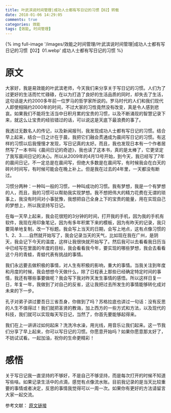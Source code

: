 ```yaml
---
title: 叶武滨说时间管理|成功人士都有写日记的习惯【02】转载
date: 2018-01-06 14:29:05
comments: true
categories: 效能
tags: [效能, 时间管理]
---
```


{% img full-image '/images/效能之时间管理/叶武滨说时间管理|成功人士都有写日记的习惯【02】01.webp' 成功人士都有写日记的习惯 %}

# 原文

大家好，我是易效能的叶武滨老师，今天我们来分享关于写日记的习惯。人们为了过更好的生活而忙忙碌碌，在以为打造了良好的生活品质的同时，却失去了生活，这句话是大约2000多年前一位罗马的哲学家所说的。罗马时代的人们和我们现代人即使相隔约2000年的时间，不过大家的习性竟然没有改变，真是令人感到悲哀。如果我们不能将生活当中日积月累的宝贵的习惯，以及不断涌现的智慧记录下来，就这么让宝贵的经验错过的话，可以说这是天底下最浪费的事了。

我透过无数名人的传记，以及新闻报刊，我发现成功人士都有写日记的习惯。结合早上起来，结合一日之计在于晨，我把它们融会贯通成为晨间写日记的习惯。有这样的习惯以后我慢慢才发现，写日记真的太好。而且，我也发现日本有一个作者居然写了一本书叫《晨间日记的奇迹》，我也读了这本书，真的是太棒了，它更坚定了我写晨间日记的决心。所以从2009年的4月13号开始，到今天，我已经写了7年的晨间日记，不一定总是在晨间写，但绝大多数是在晨间写，有时候我会在白天的碎片时间写，有时候可能会在晚上补上。但是我在过去的4年里，一天都没有断过。

习惯分两种：一种叫一般的习惯，一种叫成功的习惯。我有梦想，我是一个有梦想的人，而且，我的习惯可以帮助我实现梦想。我不想把伟大的精力花费在无谓的琐事上，我没有时间对小事犹豫，我想把自己全身上下的宝贵的能量，用在实现自己的梦想上，所以我坚持写日记。

在每一天早上起来，我会花很短的3分钟的时间，打开我的手机，因为我的手机有软件，我现在用印象笔记，因为有多年积累下来的模板，因为有昨天的记录，我只要简单地复制，改一下标题。我会写上当天的日期，会写上地点，这有点像习惯的1、2、3......自然就开始写了，我会记录当天的天气，比如现在我在广州，是阴天，我会记下今天的温度，这样让我很快就开始写了。然后我可以去看看我日历当中已经写在里面的年度的目标，我会看看我今年，要实现的哪些梦想，我会去看看这个月的青蛙，青蛙代表有挑战的事情。

我们永远要去做积极的事情，对人生有积极的影响，重大的事情。当我关注到年度和月度的时候，我会想想今天做什么，除了日程表上那些已经确定特定时间的事情，我还有哪些事要做呢？我会写下我对昨天发生事情的感悟。所以这样日复一日，年复一年，我做到了对自己的反省，这让我把过去所发生的事情能够转化成对未来的下一步。

孔子对弟子讲过要吾日三省吾身，你做到了吗？苏格拉底也讲过一句话：没有反思的人生不值得过！我们就把圣贤的教诲，加上西方的一些方式和方法，以及现代的科技，我们就可以实现每天写日记，当然了，你首先要能够起得来。

我们在上一讲讲过如何起床？洗洗冷水澡，用光线，用音乐让我们起来。这一节我们分享了早上起来，你可以写日记的习惯。你愿意开始吗？如果你愿意那太好了，不妨试试看。一起加油，祝你的生命更精彩！ 

# 感悟
关于写日记我一直坚持的不够好，不是自己不够坚持，而是每次打开的时候不知道写些啥。如果记录生活中的点滴，感觉有点像流水账。目前我记录的是当天比较重要的事情或者决定，反思的事情我觉得可以一周一次。如果你有更好的方法请留言大家一起交流。

参考文献：
[原文链接](http://mp.weixin.qq.com/s?__biz=MjM5NjcxMDAxMw==&mid=2650201422&idx=2&sn=f866008546ab7b2d4d7f46221a21f38f&scene=21#wechat_redirect)


